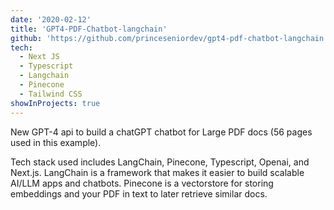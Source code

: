 ```yaml
---
date: '2020-02-12'
title: 'GPT4-PDF-Chatbot-langchain'
github: 'https://github.com/princeseniordev/gpt4-pdf-chatbot-langchain'
tech:
  - Next JS
  - Typescript
  - Langchain
  - Pinecone
  - Tailwind CSS
showInProjects: true
---
```


New GPT-4 api to build a chatGPT chatbot for Large PDF docs (56 pages used in this example).

Tech stack used includes LangChain, Pinecone, Typescript, Openai, and Next.js. LangChain is a framework that makes it easier to build scalable AI/LLM apps and chatbots. Pinecone is a vectorstore for storing embeddings and your PDF in text to later retrieve similar docs.
